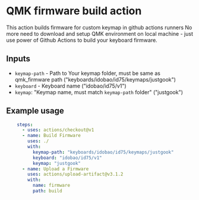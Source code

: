 # QMK firmware build action

This action builds firmware for custom keymap in github actions runners
No more need to download and setup QMK environment on local machine - just use power of Github Actions to build your keyboard firmware.

## Inputs

- `keymap-path` - Path to Your keymap folder, must be same as qmk_firmware path ("keyboards/idobao/id75/keymaps/justgook")
- `keyboard` - Keyboard name ("idobao/id75/v1")
- `keymap`: "Keymap name, must match `keymap-path` folder" ("justgook")

## Example usage
```yaml
    steps:
      - uses: actions/checkout@v1
      - name: Build Firmware
        uses: ./
        with:
          keymap-path: "keyboards/idobao/id75/keymaps/justgook"
          keyboard: "idobao/id75/v1"
          keymap: "justgook"
      - name: Upload a Firmware
        uses: actions/upload-artifact@v3.1.2
        with:
          name: firmware
          path: build
```

